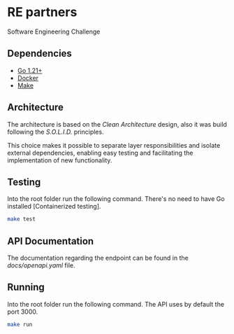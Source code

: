 # RE partners

Software Engineering Challenge

## Dependencies

* [Go 1.21+](https://go.dev)
* [Docker](https://www.docker.com)
* [Make](https://www.gnu.org/software/make/)

## Architecture

The architecture is based on the *Clean Architecture* design, also it was build following the *S.O.L.I.D.* principles.

This choice makes it possible to separate layer responsibilities and isolate external dependencies, enabling easy testing and facilitating the implementation of new functionality.

## Testing

Into the root folder run the following command.
There's no need to have Go installed [Containerized testing].
```sh
make test
```

## API Documentation

The documentation regarding the endpoint can be found in the *docs/openapi.yaml* file.

## Running

Into the root folder run the following command. The API uses by default the port 3000.

```sh
make run
```


